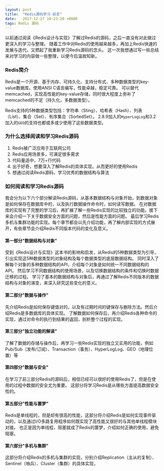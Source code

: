 ```yaml
---
layout: post
title:  "Redis源码学习-前言"
date:   2017-12-27 10:23:20 +0800
tags: Redis 源码
---
```


以前通过阅读《Redis设计与实现》了解过Redis的源码，之后一直没有对此做过更深入的学习与整理。
随着工作中对Redis的使用越来越多，再加上Redis快速的发展与迭代，又燃起了我重新学习Redis源码的念头。
这一次我想通过写一些总结来对学习的内容做一些整理，以便今后温故知新。

### Redis简介

Redis是一个开源、基于内存、可持久化、支持分布式、多种数据类型的key-value数据库。使用ANSI C语言编写，性能卓越，稳定可靠。
可以替代memcached，实现高性能的key-value存储，同时很大程度上弥补了memcached的不足（持久化，多数据类型）。

Redis支持的5种数据类型包括：字符串（Sting）、哈希表（Hash）、列表（List）、集合（Set）、有序集合（SortedSet）。
2.8.9加入的`HyperLogLog`和3.2加入的`GEO`的支持也都或多或少使用了这些数据类型。

### 为什么选择阅读和学习Redis源码

1. Redis被广泛应用于互联网公司
2. Redis应用场景多，可满足很多需求
3. 代码量适中，7万+行代码
4. 出于好奇，想要深入了解Redis的具体实现，从而更好的使用Redis
5. 想通过阅读Redis源码，学习优秀的数据结构与算法

### 如何阅读和学习Redis源码

我会分为以下六个部分解读Redis源码，从基本数据结构与对象开始，到数据对象是如何保存在数据库中的，以及执行数据操作命令时，如何读写数据。
在对数据库的实现有了完整的学习后，再扩展了解一些Redis实现的比较独立的功能。接下来会介绍一下关于数据安全方面的问题，然后是性能方面的问题。
最后学习Redis多机与集群功能的实现。每个章节都会以先介绍功能，再了解内部实现的方式展开，有些章节会介绍Redis不同版本代码的变化及意义。

#### 第一部分"数据结构与对象"

受到《Redis设计与实现》这本书的影响和启发，从Redis的5种数据类型为引导，引出实现这5种数据类型的对象结构及每个数据类型的底层数据结构。
同时深入了解每个对象的多种数据结构的API，介绍每个对象是如何统一不同数据结构的API。
然后学习不同数据结构的使用场景，以及切换数据结构的条件和切换时数据迁移的过程。
学习了基本的数据结构与对象后，再通过了解Redis不同版本的数据结构与对象的演变，来深入研究这些变化的意义。

#### 第二部分"数据与操作"

先介绍Redis是如何保存键值对的，以及有过期时间的键保存与删除方法。然后介绍Redis是多数据库的具体实现。
了解数据如何保存后，再介绍Redis各种命令的实现，通过对命令的执行到结果的返回，剖析整个过程的实现。

#### 第三部分"独立功能的解读"

了解了数据的存储与操作后，再学习一些Redis实现的独立又实用的功能，例如Pub/Sub（发布/订阅）、Transaction（事务）、HyperLogLog、GEO（地理位置）等

#### 第四部分"数据与安全"

在学习了前三部分Redis的源码后，相信已经可以很好的使用Redis了，但是在使用的过程中数据的安全尤为重要。
这部分将学习Redis是从哪些方面提高数据安全性的。

#### 第五部分"性能与噩梦"

Redis是单线程的，但是却有很高的性能，这部分将介绍Redis是如何实现事件驱动的，以及通过I/O多路复用程序如何既实现了高性能又很好的与其他单线程模块对接。
也正是因为单线程，阻塞就成了Redis的噩梦，介绍如何正确的使用，避免阻塞。

#### 第六部分"多机与集群"

这部分将介绍Redis的多机与集群的实现，分别介绍Replication（主从的复制）、 Sentinel（哨兵）、Cluster（集群）的具体实现，